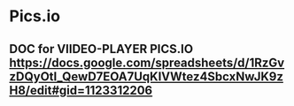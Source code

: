 # Pics.io

##  DOC for VIIDEO-PLAYER PICS.IO https://docs.google.com/spreadsheets/d/1RzGvzDQyOtI_QewD7EOA7UqKIVWtez4SbcxNwJK9zH8/edit#gid=1123312206
